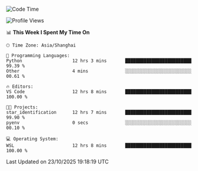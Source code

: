 <!--START_SECTION:waka-->
![Code Time](http://img.shields.io/badge/Code%20Time-3%2C146%20hrs%2043%20mins-blue)

![Profile Views](http://img.shields.io/badge/Profile%20Views-1-blue)

📊 **This Week I Spent My Time On** 

```text
🕑︎ Time Zone: Asia/Shanghai

💬 Programming Languages: 
Python                   12 hrs 3 mins       █████████████████████████   99.39 % 
Other                    4 mins              ░░░░░░░░░░░░░░░░░░░░░░░░░   00.61 % 

🔥 Editors: 
VS Code                  12 hrs 8 mins       █████████████████████████   100.00 % 

🐱‍💻 Projects: 
star_identification      12 hrs 7 mins       █████████████████████████   99.90 % 
pyenv                    0 secs              ░░░░░░░░░░░░░░░░░░░░░░░░░   00.10 % 

💻 Operating System: 
WSL                      12 hrs 8 mins       █████████████████████████   100.00 % 
```


 Last Updated on 23/10/2025 19:18:19 UTC
<!--END_SECTION:waka-->